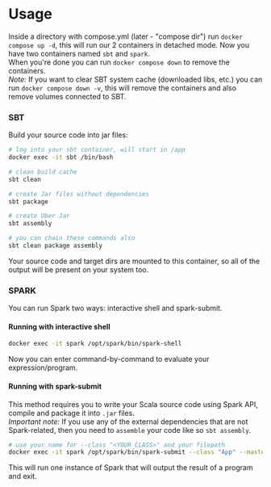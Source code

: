 # Usage

Inside a directory with compose.yml (later - "compose dir") run `docker compose up -d`, this will run our 2 containers in detached mode. 
Now you have two containers named `sbt` and `spark`.  
When you're done you can run `docker compose down` to remove the containers.  
*Note:* If you want to clear SBT system cache (downloaded libs, etc.) you can run `docker compose down -v`, this will remove the containers and also remove volumes connected to SBT.  

### SBT

Build your source code into jar files:

```bash
# log into your sbt container, will start in /app
docker exec -it sbt /bin/bash

# clean build cache
sbt clean

# create Jar files without dependencies
sbt package

# create Uber Jar
sbt assembly

# you can chain these commands also
sbt clean package assembly
```

Your source code and target dirs are mounted to this container, so all of the output will be present on your system too.

### SPARK

You can run Spark two ways: interactive shell and spark-submit.

#### Running with interactive shell

```bash
docker exec -it spark /opt/spark/bin/spark-shell
```
Now you can enter command-by-command to evaluate your expression/program.

#### Running with spark-submit

This method requires you to write your Scala source code using Spark API, compile and package it into `.jar` files.  
*Important note:* If you use any of the external dependencies that are not Spark-related, then you need to `assemble` your code like so `sbt assembly`.  

```bash
# use your name for --class "<YOUR_CLASS>" and your filepath
docker exec -it spark /opt/spark/bin/spark-submit --class "App" --master "local[*]" /app/target/scala-2.12/app-assembly.jar
```

This will run one instance of Spark that will output the result of a program and exit.  